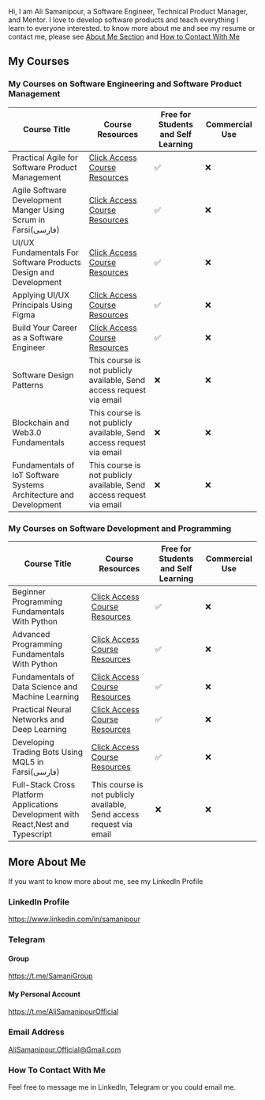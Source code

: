 Hi, 
I am Ali Samanipour, a Software Engineer, Technical Product Manager, and Mentor. I love to develop software products and teach everything I learn to everyone interested. to know more about me and see my resume or contact me, please see [About Me Section](#more-about-me) and [How to Contact With Me](#how-to-contact-with-me)

## My Courses
### My Courses on Software Engineering and Software Product Management
|Course Title| Course Resources | Free for Students and Self Learning | Commercial Use |
|---|---|---|---|
|Practical Agile for Software Product Management| [Click Access Course Resources](https://github.com/samanipour/Practical-Agile-for-Software-Product-Management)| ✅ | ❌ |
|Agile Software Development Manger Using Scrum in Farsi(فارسی)|[Click Access Course Resources](https://faradars.org/courses/fvsft9410-using-scrum-for-agile-process-management-of-web-and-mobile-applications)| ✅ | ❌ |
|UI/UX Fundamentals For Software Products Design and Development| [Click Access Course Resources](https://github.com/samanipour/Starting-Out-Your-UIUX-Career)| ✅ | ❌ |
|Applying UI/UX Principals Using Figma| [Click Access Course Resources](https://github.com/samanipour/UIUX-with-Figma)| ✅ | ❌ |
|Build Your Career as a Software Engineer| [Click Access Course Resources](https://github.com/samanipour/Software-Engineers-Life-Manual)| ✅ | ❌ |
|Software Design Patterns |This course is not publicly available, Send access request via email| ❌ | ❌ |
|Blockchain and Web3.0 Fundamentals|This course is not publicly available, Send access request via email| ❌ | ❌ |
|Fundamentals of IoT Software Systems Architecture and Development|This course is not publicly available, Send access request via email| ❌ | ❌ |
### My Courses on Software Development and Programming
|Course Title| Course Resources | Free for Students and Self Learning | Commercial Use |
|---|---|---|---|
|Beginner Programming Fundamentals With Python| [Click Access Course Resources](https://github.com/samanipour/Beginner-Programming-Fundamentals-With-Python)| ✅ | ❌ |
|Advanced Programming Fundamentals With Python| [Click Access Course Resources](https://github.com/samanipour/Advanced-Programming-Fundamentals-With-Python)| ✅ | ❌ |
|Fundamentals of Data Science and Machine Learning| [Click Access Course Resources](https://github.com/samanipour/Fundamentals-of-DS-and-ML)| ✅ | ❌ |
|Practical Neural Networks and Deep Learning| [Click Access Course Resources](https://github.com/samanipour/Practical-Neural-Networks)| ✅ | ❌ |
|Developing Trading Bots Using MQL5 in Farsi(فارسی) | [Click Access Course Resources](https://github.com/samanipour/MQL5-Programming-for-Traders-How-to-Build-Trading-Robots-and-Expert-Advisors)| ✅ | ❌ |
|Full-Stack Cross Platform Applications Development with React,Nest and Typescript|This course is not publicly available, Send access request via email| ❌ | ❌ |

## More About Me
If you want to know more about me, see my LinkedIn Profile

### LinkedIn Profile
https://www.linkedin.com/in/samanipour

### Telegram 
#### Group
https://t.me/SamaniGroup

#### My Personal Account
https://t.me/AliSamanipourOfficial

### Email Address
AliSamanipour.Official@Gmail.com
### How To Contact With Me
Feel free to message me in LinkedIn, Telegram or you could email me.
